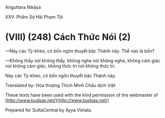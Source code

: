  

Aṅguttara Nikāya

XXV. Phẩm Sợ Hãi Phạm Tội

# (VIII) (248) Cách Thức Nói (2)

—Này các Tỷ-kheo, có bốn ngôn thuyết bậc Thánh này. Thế nào là bốn?

—Không thấy nói không thấy, không nghe nói không nghe, không cảm giác nói không cảm giác, không thức tri nói không thức tri.

Này các Tỷ-kheo, có bốn ngôn thuyết bậc Thánh này.

Translated by: Hòa thượng Thích Minh Châu dịch Việt

These texts have been used with the kind permission of the webmaster of [http://www.budsas.net/](http://www.budsas.net/)

Prepared for SuttaCentral by Ayya Vimala.